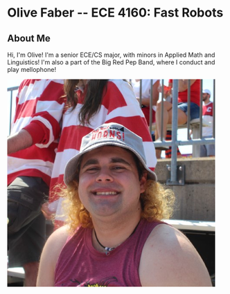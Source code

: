 # Olive Faber -- ECE 4160: Fast Robots

## About Me

Hi, I'm Olive! I'm a senior ECE/CS major, with minors in Applied Math and Linguistics! I'm also a part of the Big Red Pep Band, where I conduct and play mellophone!

![](me.jpg)

